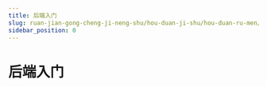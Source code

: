 ```yaml
---
title: 后端入门
slug: ruan-jian-gong-cheng-ji-neng-shu/hou-duan-ji-shu/hou-duan-ru-men/hou-duan-ru-men
sidebar_position: 0
---
```


# 后端入门

